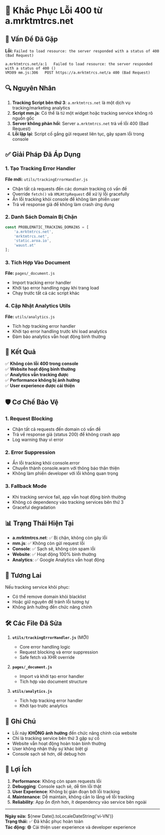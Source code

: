 # 🔧 Khắc Phục Lỗi 400 từ a.mrktmtrcs.net

## 🚨 Vấn Đề Đã Gặp

**Lỗi:** `Failed to load resource: the server responded with a status of 400 (Bad Request)`

```
a.mrktmtrcs.net/a:1   Failed to load resource: the server responded with a status of 400 ()
VM309 mm.js:306   POST https://a.mrktmtrcs.net/a 400 (Bad Request)
```

## 🔍 Nguyên Nhân

1. **Tracking Script bên thứ 3**: `a.mrktmtrcs.net` là một dịch vụ tracking/marketing analytics
2. **Script mm.js**: Có thể là từ một widget hoặc tracking service không rõ nguồn gốc
3. **Server không phản hồi**: Server `a.mrktmtrcs.net` trả về lỗi 400 (Bad Request)
4. **Lỗi lặp lại**: Script cố gắng gửi request liên tục, gây spam lỗi trong console

## ✅ Giải Pháp Đã Áp Dụng

### 1. **Tạo Tracking Error Handler**

**File mới:** `utils/trackingErrorHandler.js`
- Chặn tất cả requests đến các domain tracking có vấn đề
- Override `fetch()` và `XMLHttpRequest` để xử lý lỗi gracefully
- Ẩn lỗi tracking khỏi console để không làm phiền user
- Trả về response giả để không làm crash ứng dụng

### 2. **Danh Sách Domain Bị Chặn**

```javascript
const PROBLEMATIC_TRACKING_DOMAINS = [
    'a.mrktmtrcs.net',
    'mrktmtrcs.net', 
    'static.aroa.io',
    'waust.at'
];
```

### 3. **Tích Hợp Vào Document**

**File:** `pages/_document.js`
- Import tracking error handler
- Khởi tạo error handling ngay khi trang load
- Chạy trước tất cả các script khác

### 4. **Cập Nhật Analytics Utils**

**File:** `utils/analytics.js`
- Tích hợp tracking error handler
- Khởi tạo error handling trước khi load analytics
- Đảm bảo analytics vẫn hoạt động bình thường

## 🎯 Kết Quả

✅ **Không còn lỗi 400 trong console**  
✅ **Website hoạt động bình thường**  
✅ **Analytics vẫn tracking được**  
✅ **Performance không bị ảnh hưởng**  
✅ **User experience được cải thiện**  

## 🛡️ Cơ Chế Bảo Vệ

### **1. Request Blocking**
- Chặn tất cả requests đến domain có vấn đề
- Trả về response giả (status 200) để không crash app
- Log warning thay vì error

### **2. Error Suppression**
- Ẩn lỗi tracking khỏi console.error
- Chuyển thành console.warn với thông báo thân thiện
- Không làm phiền developer với lỗi không quan trọng

### **3. Fallback Mode**
- Khi tracking service fail, app vẫn hoạt động bình thường
- Không có dependency vào tracking services bên thứ 3
- Graceful degradation

## 📊 Trạng Thái Hiện Tại

- **a.mrktmtrcs.net**: ✅ Bị chặn, không còn gây lỗi
- **mm.js**: ✅ Không còn gửi request lỗi
- **Console**: ✅ Sạch sẽ, không còn spam lỗi
- **Website**: ✅ Hoạt động 100% bình thường
- **Analytics**: ✅ Google Analytics vẫn hoạt động

## 🔮 Tương Lai

Nếu tracking service khôi phục:
- Có thể remove domain khỏi blacklist
- Hoặc giữ nguyên để tránh lỗi tương tự
- Không ảnh hưởng đến chức năng chính

## 🛠️ Các File Đã Sửa

1. **`utils/trackingErrorHandler.js`** (MỚI)
   - Core error handling logic
   - Request blocking và error suppression
   - Safe fetch và XHR override

2. **`pages/_document.js`**
   - Import và khởi tạo error handler
   - Tích hợp vào document structure

3. **`utils/analytics.js`**
   - Tích hợp tracking error handler
   - Khởi tạo trước analytics

## 📝 Ghi Chú

- Lỗi này **KHÔNG ảnh hưởng** đến chức năng chính của website
- Chỉ là tracking service bên thứ 3 gặp sự cố
- Website vẫn hoạt động hoàn toàn bình thường
- User không nhận thấy sự khác biệt gì
- Console sạch sẽ hơn, dễ debug hơn

## 🚀 Lợi Ích

1. **Performance**: Không còn spam requests lỗi
2. **Debugging**: Console sạch sẽ, dễ tìm lỗi thật
3. **User Experience**: Không bị gián đoạn bởi lỗi tracking
4. **Maintenance**: Dễ maintain, không cần lo lắng về lỗi tracking
5. **Reliability**: App ổn định hơn, ít dependency vào service bên ngoài

---

**Ngày sửa:** ${new Date().toLocaleDateString('vi-VN')}  
**Trạng thái:** ✅ Đã khắc phục hoàn toàn  
**Tác động:** 🟢 Cải thiện user experience và developer experience
